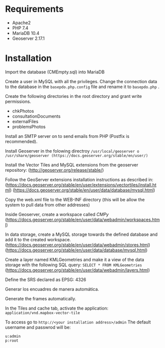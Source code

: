# Requirements
- Apache2
- PHP 7.4
- MariaDB 10.4
- Geoserver 2.17.1

# Installation

Import the database (CMEmpty.sql) into MariaDB

Create a user in MySQL with all the privileges.
Change the connection data to the database in the ```basepdo.php.config``` file and rename it to ```basepdo.php``` .

Create the following directories in the root directory and grant write permissions.

- chkPhotos
- consultationDocuments
- externalFiles
- problemsPhotos

Install an SMTP server on to send emails from PHP (Postfix is recommended).

Install Geoserver in the folowing directroy ```/usr/local/geoserver o /usr/share/geoserver (https://docs.geoserver.org/stable/en/user/) ```

Install the Vector Tiles and MySQL extensions from the geoserver repository: (http://geoserver.org/release/stable/) 

Follow the GeoServer extensions installation instructions as described in: 
(https://docs.geoserver.org/stable/en/user/extensions/vectortiles/install.html) 
(https://docs.geoserver.org/stable/en/user/data/database/mysql.html)

Copy the web.xml file to the WEB-INF directory (this will be allow the system to pull data from other addresses)

Inside Geoserver, create a workspace called *CMPy* (https://docs.geoserver.org/stable/en/user/data/webadmin/workspaces.html)

In data storage, create a MySQL storage towards the defined database and add it to the created workspace. (https://docs.geoserver.org/stable/en/user/data/webadmin/stores.html) (https://docs.geoserver.org/stable/en/user/data/database/mysql.html)

Create a layer named KMLGeometries and make it a view of the data storage with the following SQL query:
```SELECT * FROM KMLGeometries ```
(https://docs.geoserver.org/stable/en/user/data/webadmin/layers.html)

Define the SRS declared as EPSG: 4326

Generar los encuadres de manera automática.

Generate the frames automatically.

In the Tiles and cache tab, activate the application: ```application/vnd.mapbox-vector-tile```

To access go to ```http://<your installation address>/admin```
The default username and passwrod will be:
```
u:admin
p:root
```
